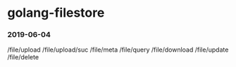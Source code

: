 # golang-filestore

### 2019-06-04 
/file/upload
/file/upload/suc
/file/meta
/file/query
/file/download
/file/update
/file/delete
